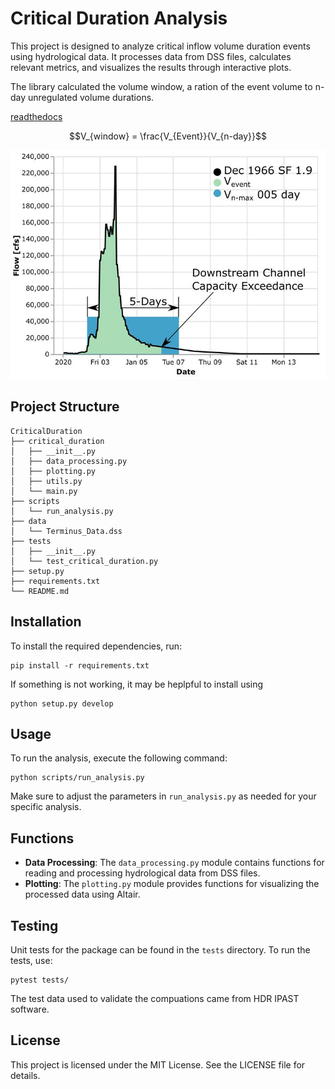 # Critical Duration Analysis

This project is designed to analyze critical inflow volume duration events using hydrological data. It processes data from DSS files, calculates relevant metrics, and visualizes the results through interactive plots.

The library calculated the volume window, a ration of the event volume to n-day unregulated volume durations.

[readthedocs](https://criticalduration.readthedocs.io/en/latest/)

```math
V_{window} = \frac{V_{Event}}{V_{n-day}}
```

![method diagram](images/Volume_window_Diagram.png)

## Project Structure

```
CriticalDuration
├── critical_duration
│   ├── __init__.py
│   ├── data_processing.py
│   ├── plotting.py
│   ├── utils.py
│   └── main.py
├── scripts
│   └── run_analysis.py
├── data
│   └── Terminus_Data.dss
├── tests
│   ├── __init__.py
│   └── test_critical_duration.py
├── setup.py
├── requirements.txt
└── README.md
```

## Installation

To install the required dependencies, run:

```
pip install -r requirements.txt
```

If something is not working, it may be heplpful to install using

```
python setup.py develop
```

## Usage

To run the analysis, execute the following command:

```
python scripts/run_analysis.py
```

Make sure to adjust the parameters in `run_analysis.py` as needed for your specific analysis.

## Functions

- **Data Processing**: The `data_processing.py` module contains functions for reading and processing hydrological data from DSS files.
- **Plotting**: The `plotting.py` module provides functions for visualizing the processed data using Altair.


## Testing

Unit tests for the package can be found in the `tests` directory. To run the tests, use:

```
pytest tests/
```

The test data used to validate the compuations came from HDR IPAST software.

## License

This project is licensed under the MIT License. See the LICENSE file for details.
